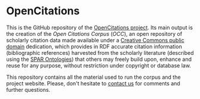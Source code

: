 # OpenCitations

This is the GitHub repository of the [OpenCitations project](http://www.opencitations.net). Its main output is the creation of the *Open Citations Corpus* (*OCC*), an open repository of scholarly citation data made available under a [Creative Commons public domain](https://creativecommons.org/publicdomain/zero/1.0/) dedication, which provides in RDF accurate citation information (bibliographic references) harvested from the scholarly literature (described using the [SPAR Ontologies](http://www.sparontologies.net)) that others may freely build upon, enhance and reuse for any purpose, without restriction under copyright or database law. 

This repository contains all the material used to run the corpus and the project website. Please, don't hesitate to [contact us](mailto:contact@opencitations.net) for comments and further questions.

